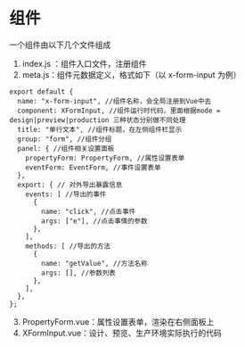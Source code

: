 # 组件

一个组件由以下几个文件组成

1. index.js ：组件入口文件，注册组件
2. meta.js：组件元数据定义，格式如下（以 x-form-input 为例）
```
export default {
  name: "x-form-input", //组件名称，会全局注册到Vue中去
  component: XFormInput, //组件运行时代码，里面根据mode = design|preview|production 三种状态分别做不同处理
  title: "单行文本", //组件标题，在左侧组件栏显示
  group: "form", //组件分组
  panel: { //组件相关设置面板
    propertyForm: PropertyForm, //属性设置表单
    eventForm: EventForm, //事件设置表单
  },
  export: { // 对外导出暴露信息
    events: [ //导出的事件
      {
        name: "click", //点击事件
        args: ["e"], //点击事情的参数
      },
    ],
    methods: [ //导出的方法
      {
        name: "getValue", //方法名称
        args: [], //参数列表
      },
    ],
  },
};
```
3. PropertyForm.vue：属性设置表单，渲染在右侧面板上
4. XFormInput.vue：设计、预览、生产环境实际执行的代码